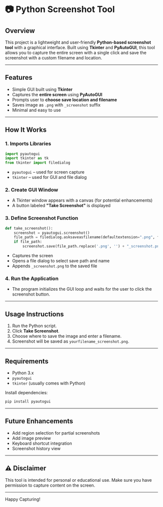 # 📷 Python Screenshot Tool

##  Overview

This project is a lightweight and user-friendly **Python-based screenshot tool** with a graphical interface. Built using **Tkinter** and **PyAutoGUI**, this tool allows you to capture the entire screen with a single click and save the screenshot with a custom filename and location.

---

##  Features

* Simple GUI built using **Tkinter**
* Captures the **entire screen** using **PyAutoGUI**
* Prompts user to **choose save location and filename**
* Saves image as `.png` with `_screenshot` suffix
* Minimal and easy to use

---

##  How It Works

### 1. **Imports Libraries**

```python
import pyautogui
import tkinter as tk
from tkinter import filedialog
```

* `pyautogui` – used for screen capture
* `tkinter` – used for GUI and file dialog

### 2. **Create GUI Window**

* A Tkinter window appears with a canvas (for potential enhancements)
* A button labeled **"Take Screenshot"** is displayed

### 3. **Define Screenshot Function**

```python
def take_screenshot():
    screenshot = pyautogui.screenshot()
    file_path = filedialog.asksaveasfilename(defaultextension=".png", filetypes=[("PNG files", "*.png")])
    if file_path:
        screenshot.save(file_path.replace('.png', '') + "_screenshot.png")
```

* Captures the screen
* Opens a file dialog to select save path and name
* Appends `_screenshot.png` to the saved file

### 4. **Run the Application**

* The program initializes the GUI loop and waits for the user to click the screenshot button.

---

##  Usage Instructions

1. Run the Python script.
2. Click **Take Screenshot**.
3. Choose where to save the image and enter a filename.
4. Screenshot will be saved as `yourfilename_screenshot.png`.

---

##  Requirements

* Python 3.x
* `pyautogui`
* `tkinter` (usually comes with Python)

Install dependencies:

```bash
pip install pyautogui
```

---

##  Future Enhancements

* Add region selection for partial screenshots
* Add image preview
* Keyboard shortcut integration
* Screenshot history view

---

## ⚠️ Disclaimer

This tool is intended for personal or educational use. Make sure you have permission to capture content on the screen.

---

Happy Capturing! 
